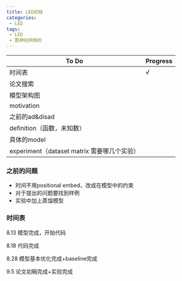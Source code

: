 ```yaml
---
title: LED初稿
categories:
 - LED
tags:
 - LED
 - 图神经网络的
---
```


<!--more-->

| To Do                                       | Progress |
| ------------------------------------------- | -------- |
| 时间表                                      | √        |
| 论文搜索                                    |          |
| 模型架构图                                  |          |
| motivation                                  |          |
| 之前的ad&disad                              |          |
| definition（函数，未知数）                  |          |
| 具体的model                                 |          |
| experiment（dataset matrix 需要哪几个实验） |          |



### 之前的问题

* 时间不用positional embed，改成在模型中的约束
* 对于提出的问题要找到样例
* 实验中加上蒸馏模型



### 时间表

8.13 模型完成，开始代码

8.18 代码完成

8.28 模型基本优化完成+baseline完成

9.5   论文初稿完成+实验完成